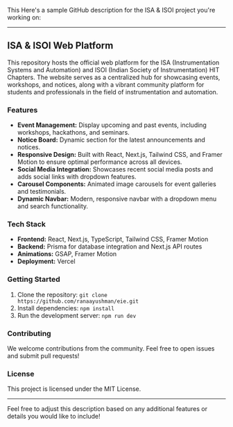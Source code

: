This Here's a sample GitHub description for the ISA & ISOI project you're working on:

---

## ISA & ISOI Web Platform

This repository hosts the official web platform for the ISA (Instrumentation Systems and Automation) and ISOI (Indian Society of Instrumentation) HIT Chapters. The website serves as a centralized hub for showcasing events, workshops, and notices, along with a vibrant community platform for students and professionals in the field of instrumentation and automation.

### Features

- **Event Management:** Display upcoming and past events, including workshops, hackathons, and seminars.
- **Notice Board:** Dynamic section for the latest announcements and notices.
- **Responsive Design:** Built with React, Next.js, Tailwind CSS, and Framer Motion to ensure optimal performance across all devices.
- **Social Media Integration:** Showcases recent social media posts and adds social links with dropdown features.
- **Carousel Components:** Animated image carousels for event galleries and testimonials.
- **Dynamic Navbar:** Modern, responsive navbar with a dropdown menu and search functionality.

### Tech Stack

- **Frontend:** React, Next.js, TypeScript, Tailwind CSS, Framer Motion
- **Backend:** Prisma for database integration and Next.js API routes
- **Animations:** GSAP, Framer Motion
- **Deployment:** Vercel

### Getting Started

1. Clone the repository: `git clone https://github.com/ranaayushman/eie.git`
2. Install dependencies: `npm install`
3. Run the development server: `npm run dev`

### Contributing

We welcome contributions from the community. Feel free to open issues and submit pull requests!

### License

This project is licensed under the MIT License.

---

Feel free to adjust this description based on any additional features or details you would like to include!

